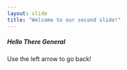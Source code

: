 ```yaml
---
layout: slide
title: "Welcome to our second slide!"
---
```

##### Hello There General
Use the left arrow to go back!
